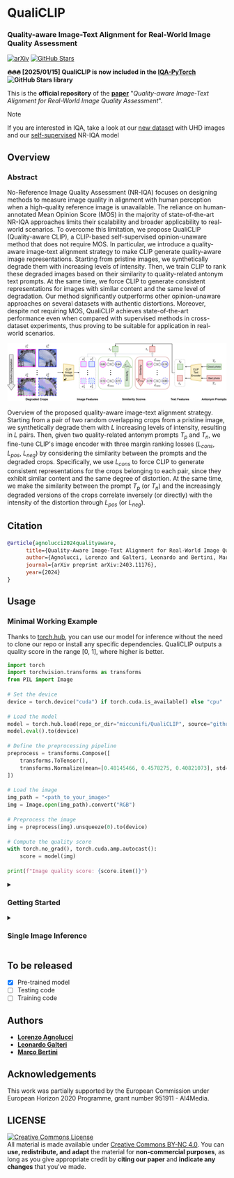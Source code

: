 # QualiCLIP

### Quality-aware Image-Text Alignment for Real-World Image Quality Assessment

[![arXiv](https://img.shields.io/badge/arXiv-Paper-<COLOR>.svg)](https://arxiv.org/abs/2403.11176)
[![GitHub Stars](https://img.shields.io/github/stars/miccunifi/QualiCLIP?style=social)](https://github.com/miccunifi/QualiCLIP)

**🔥🔥🔥 [2025/01/15] QualiCLIP is now included in the [IQA-PyTorch](https://github.com/chaofengc/IQA-PyTorch) ![GitHub Stars](https://img.shields.io/github/stars/chaofengc/IQA-PyTorch?style=social) library**

This is the **official repository** of the [**paper**](https://arxiv.org/abs/2403.11176) "*Quality-aware Image-Text Alignment for Real-World Image Quality Assessment*".

> [!NOTE] 
> If you are interested in IQA, take a look at our [new dataset](https://arxiv.org/abs/2406.17472) with UHD images and our [self-supervised](https://github.com/miccunifi/ARNIQA) NR-IQA model

## Overview

### Abstract
No-Reference Image Quality Assessment (NR-IQA) focuses on designing methods to measure image quality in alignment with human perception when a high-quality reference image is unavailable. The reliance on human-annotated Mean Opinion Score (MOS) in the majority of state-of-the-art NR-IQA approaches limits their scalability and broader applicability to real-world scenarios. To overcome this limitation, we propose QualiCLIP (Quality-aware CLIP), a CLIP-based self-supervised opinion-unaware method that does not require MOS. In particular, we introduce a quality-aware image-text alignment strategy to make CLIP generate quality-aware image representations. Starting from pristine images, we synthetically degrade them with increasing levels of intensity. Then, we train CLIP to rank these degraded images based on their similarity to quality-related antonym text prompts. At the same time, we force CLIP to generate consistent representations for images with similar content and the same level of degradation. Our method significantly outperforms other opinion-unaware approaches on several datasets with authentic distortions. Moreover, despite not requiring MOS, QualiCLIP achieves state-of-the-art performance even when compared with supervised methods in cross-dataset experiments, thus proving to be suitable for application in real-world scenarios.

![](assets/qualiclip_method.png "Overview of the proposed quality-aware image-text alignment strategy")

Overview of the proposed quality-aware image-text alignment strategy. Starting from a pair of two random overlapping crops from a pristine image, we synthetically degrade them with $L$ increasing levels of intensity, resulting in $L$ pairs. Then, given two quality-related antonym prompts $T_p$ and $T_n$, we fine-tune CLIP's image encoder with three margin ranking losses ($L_{cons}$, $L_{pos}$, $L_{neg}$) by considering the similarity between the prompts and the degraded crops. Specifically, we use $L_{cons}$ to force CLIP to generate consistent representations for the crops belonging to each pair, since they exhibit similar content and the same degree of distortion. At the same time, we make the similarity between the prompt $T_p$ (or $T_n$) and the increasingly degraded versions of the crops correlate inversely (or directly) with the intensity of the distortion through $L_{pos}$ (or $L_{neg}$).

## Citation

```bibtex
@article{agnolucci2024qualityaware,
      title={Quality-Aware Image-Text Alignment for Real-World Image Quality Assessment}, 
      author={Agnolucci, Lorenzo and Galteri, Leonardo and Bertini, Marco},
      journal={arXiv preprint arXiv:2403.11176},
      year={2024}
}
```

## Usage

### Minimal Working Example
Thanks to [torch.hub](https://pytorch.org/docs/stable/hub.html), you can use our model for inference without the need to clone our repo or install any specific dependencies. QualiCLIP outputs a quality score in the range [0, 1], where higher is better.

```python
import torch
import torchvision.transforms as transforms
from PIL import Image

# Set the device
device = torch.device("cuda") if torch.cuda.is_available() else "cpu"

# Load the model
model = torch.hub.load(repo_or_dir="miccunifi/QualiCLIP", source="github", model="QualiCLIP")
model.eval().to(device)

# Define the preprocessing pipeline
preprocess = transforms.Compose([
    transforms.ToTensor(),
    transforms.Normalize(mean=[0.48145466, 0.4578275, 0.40821073], std=[0.26862954, 0.26130258, 0.27577711]),
])

# Load the image
img_path = "<path_to_your_image>"
img = Image.open(img_path).convert("RGB")

# Preprocess the image
img = preprocess(img).unsqueeze(0).to(device)

# Compute the quality score
with torch.no_grad(), torch.cuda.amp.autocast():
    score = model(img)

print(f"Image quality score: {score.item()}")
```

<details>
<summary><h3>Getting Started</h3></summary>

#### Installation
We recommend using the [**Anaconda**](https://www.anaconda.com/) package manager to avoid dependency/reproducibility
problems. For Linux systems, you can find a conda installation guide [here](https://docs.conda.io/projects/conda/en/latest/user-guide/install/linux.html).

1. Clone the repository

```sh
git clone https://github.com/miccunifi/QualiCLIP
```

2. Install Python dependencies

```sh
conda create -n QualiCLIP -y python=3.10
conda activate QualiCLIP
cd QualiCLIP
chmod +x install_requirements.sh
./install_requirements.sh
```

</details>

<details>
<summary><h3>Single Image Inference</h3></summary>
To get the quality score of a single image, run the following command:

```python
python single_image_inference.py --img_path assets/01.png
```

```
--img_path                  Path to the image to be evaluated
```
QualiCLIP outputs a quality score in the range [0, 1], where higher is better.

</details>

## To be released
- [x] Pre-trained model
- [ ] Testing code
- [ ] Training code

## Authors

* [**Lorenzo Agnolucci**](https://scholar.google.com/citations?user=hsCt4ZAAAAAJ&hl=en)
* [**Leonardo Galteri**](https://scholar.google.com/citations?user=_n2R2bUAAAAJ&hl=en)
* [**Marco Bertini**](https://scholar.google.com/citations?user=SBm9ZpYAAAAJ&hl=en)

## Acknowledgements

This work was partially supported by the European Commission under European Horizon 2020 Programme, grant number 951911 - AI4Media.

## LICENSE
<a rel="license" href="http://creativecommons.org/licenses/by-nc/4.0/"><img alt="Creative Commons License" style="border-width:0" src="https://i.creativecommons.org/l/by-nc/4.0/88x31.png" /></a><br />All material is made available under [Creative Commons BY-NC 4.0](https://creativecommons.org/licenses/by-nc/4.0/). You can **use, redistribute, and adapt** the material for **non-commercial purposes**, as long as you give appropriate credit by **citing our paper** and **indicate any changes** that you've made.
